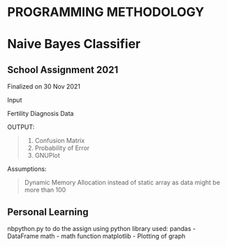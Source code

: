 # PROGRAMMING METHODOLOGY
# Naive Bayes Classifier

## School Assignment 2021
Finalized on 30 Nov 2021

Input

Fertility Diagnosis Data


OUTPUT:

> 1. Confusion Matrix
> 2. Probability of Error
> 3. GNUPlot


Assumptions:
>Dynamic Memory Allocation instead of static array as data might be more than 100

## Personal Learning
nbpython.py to do the assign using python
library used:
pandas - DataFrame
math - math function
matplotlib - Plotting of graph
